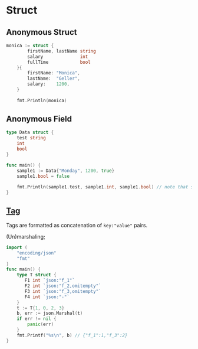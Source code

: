 # Struct

## Anonymous Struct

```go
monica := struct {
		firstName, lastName string
		salary              int
		fullTime            bool
	}{
		firstName: "Monica",
		lastName:  "Geller",
		salary:    1200,
	}
	
	fmt.Println(monica)
```

## Anonymous Field

```go
type Data struct {
	test string
	int
	bool
}

func main() {
	sample1 := Data{"Monday", 1200, true}
	sample1.bool = false
	
	fmt.Println(sample1.test, sample1.int, sample1.bool) // note that sample1.string will raise error
}
```

## [Tag](https://medium.com/golangspec/tags-in-golang-3e5db0b8ef3e)

Tags are formatted as concatenation of `key:"value"` pairs.

(Un)marshaling;

```go
import (
    "encoding/json"
    "fmt"
)
func main() {
    type T struct {
       F1 int `json:"f_1"`
       F2 int `json:"f_2,omitempty"`
       F3 int `json:"f_3,omitempty"`
       F4 int `json:"-"`
    }
    t := T{1, 0, 2, 3}
    b, err := json.Marshal(t)
    if err != nil {
        panic(err)
    }
    fmt.Printf("%s\n", b) // {"f_1":1,"f_3":2}
}
```